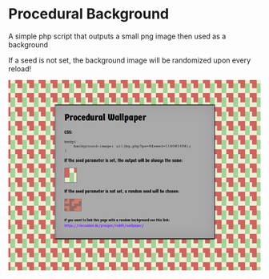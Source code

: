 # Procedural Background

A simple php script that outputs a small png image then used as a background

If a seed is not set, the background image will be randomized upon every reload!

![](https://raw.githubusercontent.com/CiaccoDavide/Procgen/master/background/img/example.png)
